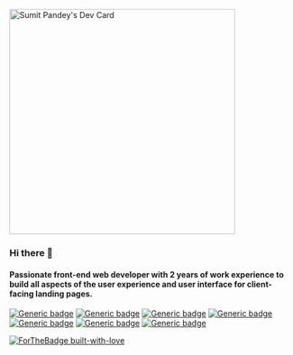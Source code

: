 <a href="https://app.daily.dev/sumit1996"><img src="https://api.daily.dev/devcards/e0b4be25ce5d4a43bd2e4c16dcd6b774.png?r=myt" width="400" alt="Sumit Pandey's Dev Card"/></a>

### Hi there 👋
#### Passionate front-end web developer with 2 years of work experience to build all aspects of the user experience and user interface for client-facing landing pages.
[![Generic badge](https://img.shields.io/badge/HTML5-<red>.svg)](https://shields.io/)
[![Generic badge](https://img.shields.io/badge/CSS3-<red>.svg)](https://shields.io/)
[![Generic badge](https://img.shields.io/badge/javaScript-<green>.svg)](https://shields.io/)
[![Generic badge](https://img.shields.io/badge/ReactJS-<green>.svg)](https://shields.io/)
[![Generic badge](https://img.shields.io/badge/ApolloClient-<green>.svg)](https://shields.io/)
[![Generic badge](https://img.shields.io/badge/Redux-<green>.svg)](https://shields.io/)
[![Generic badge](https://img.shields.io/badge/GraphQL-<green>.svg)](https://shields.io/)


[![ForTheBadge built-with-love](http://ForTheBadge.com/images/badges/built-with-love.svg)](https://GitHub.com/sumit-pandey/)










